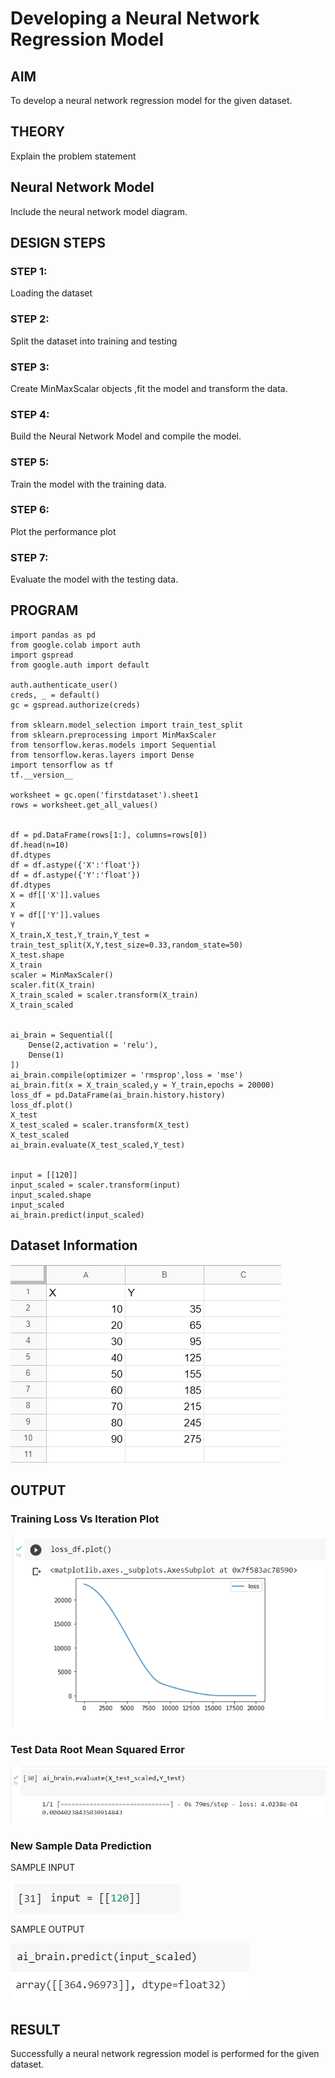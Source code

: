 # Developing a Neural Network Regression Model

## AIM

To develop a neural network regression model for the given dataset.

## THEORY

Explain the problem statement

## Neural Network Model

Include the neural network model diagram.

## DESIGN STEPS

### STEP 1:

Loading the dataset

### STEP 2:

Split the dataset into training and testing

### STEP 3:

Create MinMaxScalar objects ,fit the model and transform the data.

### STEP 4:

Build the Neural Network Model and compile the model.

### STEP 5:

Train the model with the training data.

### STEP 6:

Plot the performance plot

### STEP 7:

Evaluate the model with the testing data.

## PROGRAM
~~~
import pandas as pd
from google.colab import auth
import gspread
from google.auth import default

auth.authenticate_user()
creds, _ = default()
gc = gspread.authorize(creds)

from sklearn.model_selection import train_test_split
from sklearn.preprocessing import MinMaxScaler
from tensorflow.keras.models import Sequential
from tensorflow.keras.layers import Dense
import tensorflow as tf
tf.__version__

worksheet = gc.open('firstdataset').sheet1
rows = worksheet.get_all_values()


df = pd.DataFrame(rows[1:], columns=rows[0])
df.head(n=10)
df.dtypes
df = df.astype({'X':'float'})
df = df.astype({'Y':'float'})
df.dtypes
X = df[['X']].values
X
Y = df[['Y']].values
Y
X_train,X_test,Y_train,Y_test = train_test_split(X,Y,test_size=0.33,random_state=50)
X_test.shape
X_train
scaler = MinMaxScaler()
scaler.fit(X_train)
X_train_scaled = scaler.transform(X_train)
X_train_scaled


ai_brain = Sequential([
    Dense(2,activation = 'relu'),
    Dense(1)
])
ai_brain.compile(optimizer = 'rmsprop',loss = 'mse')
ai_brain.fit(x = X_train_scaled,y = Y_train,epochs = 20000)
loss_df = pd.DataFrame(ai_brain.history.history)
loss_df.plot()
X_test
X_test_scaled = scaler.transform(X_test)
X_test_scaled
ai_brain.evaluate(X_test_scaled,Y_test)


input = [[120]]
input_scaled = scaler.transform(input)
input_scaled.shape
input_scaled
ai_brain.predict(input_scaled)
~~~

## Dataset Information

![output](./d1.png)

## OUTPUT


### Training Loss Vs Iteration Plot

![output](./d2.png)

### Test Data Root Mean Squared Error

![output](./d3.png)

### New Sample Data Prediction

SAMPLE INPUT

![output](./d4.png)

SAMPLE OUTPUT

![output](./d5.png)


## RESULT
Successfully a neural network regression model is performed for the given dataset.
